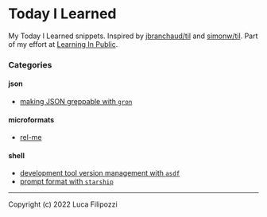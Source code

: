 # Today I Learned

My Today I Learned snippets. Inspired by [jbranchaud/til][1] and [simonw/til][2]. Part of my effort at [Learning In Public][3].

### Categories

#### json
* [making JSON greppable with `gron`](json/making-json-greppable-with-gron.md)

#### microformats
* [rel-me](microformats/rel-me.md)

#### shell
* [development tool version management with `asdf`](shell/development_tool_version_management_with_asdf.md)
* [prompt format with `starship`](shell/prompt_format_with_starship.md)

---
Copyright (c) 2022 Luca Filipozzi

[1]: https://github.com/jbranchaud/til
[2]: https://github.com/simonw/til
[3]: https://dev.to/jbranchaud/how-i-built-a-learning-machine-45k9
